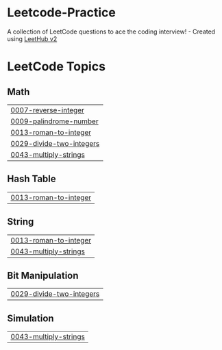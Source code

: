 # Leetcode-Practice
A collection of LeetCode questions to ace the coding interview! - Created using [LeetHub v2](https://github.com/arunbhardwaj/LeetHub-2.0)

<!---LeetCode Topics Start-->
# LeetCode Topics
## Math
|  |
| ------- |
| [0007-reverse-integer](https://github.com/M-Vaish/Leetcode-Practice/tree/master/0007-reverse-integer) |
| [0009-palindrome-number](https://github.com/M-Vaish/Leetcode-Practice/tree/master/0009-palindrome-number) |
| [0013-roman-to-integer](https://github.com/M-Vaish/Leetcode-Practice/tree/master/0013-roman-to-integer) |
| [0029-divide-two-integers](https://github.com/M-Vaish/Leetcode-Practice/tree/master/0029-divide-two-integers) |
| [0043-multiply-strings](https://github.com/M-Vaish/Leetcode-Practice/tree/master/0043-multiply-strings) |
## Hash Table
|  |
| ------- |
| [0013-roman-to-integer](https://github.com/M-Vaish/Leetcode-Practice/tree/master/0013-roman-to-integer) |
## String
|  |
| ------- |
| [0013-roman-to-integer](https://github.com/M-Vaish/Leetcode-Practice/tree/master/0013-roman-to-integer) |
| [0043-multiply-strings](https://github.com/M-Vaish/Leetcode-Practice/tree/master/0043-multiply-strings) |
## Bit Manipulation
|  |
| ------- |
| [0029-divide-two-integers](https://github.com/M-Vaish/Leetcode-Practice/tree/master/0029-divide-two-integers) |
## Simulation
|  |
| ------- |
| [0043-multiply-strings](https://github.com/M-Vaish/Leetcode-Practice/tree/master/0043-multiply-strings) |
<!---LeetCode Topics End-->